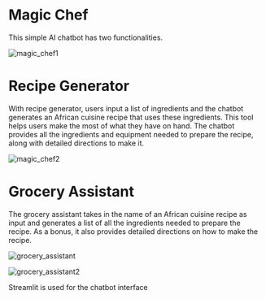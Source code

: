 # Magic Chef

This simple AI chatbot has two functionalities.

![magic_chef1](https://github.com/etimbukafia/magic_chef/assets/134110603/22ce188f-8117-4432-b43f-6c45baee4d0c)


# Recipe Generator

With recipe generator, users input a list of ingredients and the chatbot generates an African cuisine recipe that uses these ingredients. 
This tool helps users make the most of what they have on hand.
The chatbot provides all the ingredients and equipment needed to prepare the recipe, along with detailed directions to make it.

![magic_chef2](https://github.com/etimbukafia/magic_chef/assets/134110603/c0f9cc83-2dd4-4a26-b8c2-b694f5ea2805)



# Grocery Assistant

The grocery assistant takes in the name of an African cuisine recipe as input and generates a list of all the ingredients needed to prepare the recipe. 
As a bonus, it also provides detailed directions on how to make the recipe.

![grocery_assistant](https://github.com/etimbukafia/magic_chef/assets/134110603/bf4208aa-1286-4a4d-a04a-72a9abe2d324)


![grocery_assistant2](https://github.com/etimbukafia/magic_chef/assets/134110603/8948dc2a-6b6f-4fb5-82b5-2fcd081a562b)


Streamlit is used for the chatbot interface




